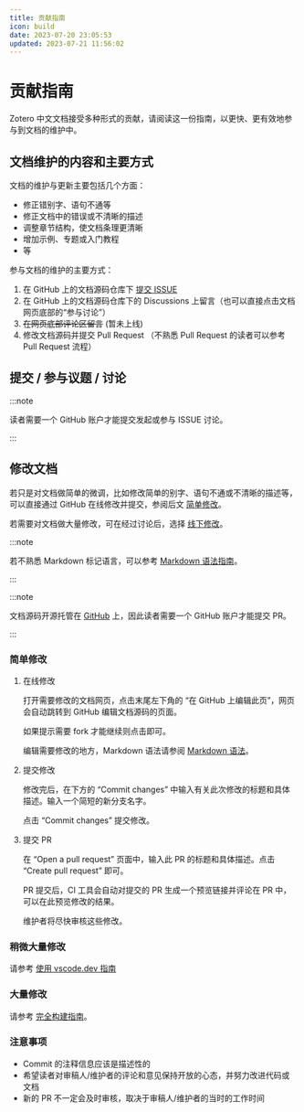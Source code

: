 ```yaml
---
title: 贡献指南
icon: build
date: 2023-07-20 23:05:53
updated: 2023-07-21 11:56:02
---
```


# 贡献指南

Zotero 中文文档接受多种形式的贡献，请阅读这一份指南，以更快、更有效地参与到文档的维护中。

## 文档维护的内容和主要方式

文档的维护与更新主要包括几个方面：

- 修正错别字、语句不通等
- 修正文档中的错误或不清晰的描述
- 调整章节结构，使文档条理更清晰
- 增加示例、专题或入门教程
- 等

参与文档的维护的主要方式：

1. 在 GitHub 上的文档源码仓库下 [提交 ISSUE](https://github.com/zotero-chinese/wiki/issues)
2. 在 GitHub 上的文档源码仓库下的 Discussions 上留言（也可以直接点击文档网页底部的“参与讨论”）
3. ~~在网页底部评论区留言~~ (暂未上线)
4. 修改文档源码并提交 Pull Request （不熟悉 Pull Request 的读者可以参考 Pull Request 流程）

## 提交 / 参与议题 / 讨论

:::note

读者需要一个 GitHub 账户才能提交发起或参与 ISSUE 讨论。

:::

## 修改文档

若只是对文档做简单的微调，比如修改简单的别字、语句不通或不清晰的描述等，可以直接通过 GitHub 在线修改并提交，参阅后文 [简单修改](#简单修改)。

若需要对文档做大量修改，可在经过讨论后，选择 [线下修改](build.md)。

:::note

若不熟悉 Markdown 标记语言，可以参考 [Markdown 语法指南](markdown.md)。

:::

:::note

文档源码开源托管在 [GitHub](https://github.com/) 上，因此读者需要一个 GitHub 账户才能提交 PR。

:::

### 简单修改

1. 在线修改

   打开需要修改的文档网页，点击末尾左下角的 “在 GitHub 上编辑此页”，网页会自动跳转到 GitHub 编辑文档源码的页面。

   如果提示需要 fork 才能继续则点击即可。

   编辑需要修改的地方，Markdown 语法请参阅 [Markdown 语法](markdown-demo.md)。

2. 提交修改

   修改完后，在下方的 “Commit changes” 中输入有关此次修改的标题和具体描述。输入一个简短的新分支名字。

   点击 “Commit changes” 提交修改。

3. 提交 PR

   在 “Open a pull request” 页面中，输入此 PR 的标题和具体描述。点击 “Create pull request” 即可。

   PR 提交后，CI 工具会自动对提交的 PR 生成一个预览链接并评论在 PR 中，可以在此预览修改的结果。

   维护者将尽快审核这些修改。

### 稍微大量修改

请参考 [使用 vscode.dev 指南](vscode-dev.md)

### 大量修改

请参考 [完全构建指南](build.md)。

### 注意事项

- Commit 的注释信息应该是描述性的
- 希望读者对审稿人/维护者的评论和意见保持开放的心态，并努力改进代码或文档
- 新的 PR 不一定会及时审核，取决于审稿人/维护者的当时的工作时间

